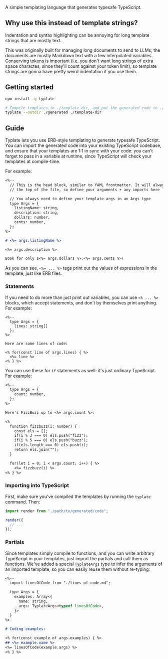 A simple templating language that generates typesafe TypeScript.

## Why use this instead of template strings?

Indentation and syntax highlighting can be annoying for long template strings
that are mostly text.

This was originally built for managing long documents to send to LLMs; the
documents are mostly Markdown text with a few interpolated variables.
Conserving tokens is important (i.e. you don't want long strings of extra space
charactes, since they'll count against your token limit), so template strings
are gonna have pretty weird indentation if you use them.

## Getting started

```bash
npm install -g typlate

# Compile templates in ./template-dir, and put the generated code in ./generated
typlate --outdir ./generated ./template-dir
```

## Guide

Typlate lets you use ERB-style templating to generate typesafe TypeScript. You
can import the generated code into your existing TypeScript codebase, and
ensure that your templates are 1:1 in sync with your code: you can't forget to
pass in a variable at runtime, since TypeScript will check your templates at
compile-time.

For example:

```markdown
<%--
  // This is the head block, similar to YAML frontmatter. It will always go at
  // the top of the file, so define your arguments + any imports here

  // You always need to define your template args in an Args type
  type Args = {
    listingName: string,
    description: string,
    dollars: number,
    cents: number,
  };
%>

# <%= args.listingName %>

<%= args.description %>

Book for only $<%= args.dollars %>.<%= args.cents %>!
```

As you can see, `<%= ... %>` tags print out the values of expressions in the
template, just like ERB files.

### Statements

If you need to do more than just print out variables, you can use `<% ... %>`
blocks, which accept statements, and don't by themselves print anything. For
example:

```
<%--
  type Args = {
    lines: string[]
  };
%>

Here are some lines of code:

<% for(const line of args.lines) { %>
  <%= line %>
<% } %>
```

You can use these for `if` statements as well: it's just ordinary TypeScript.
For example:

```markdown
<%--
  type Args = {
    count: number,
  };
%>

Here's FizzBuzz up to <%= args.count %>:

<%
  function fizzbuzz(i: number) {
    const els = [];
    if(i % 3 === 0) els.push("fizz");
    if(i % 5 === 0) els.push("buzz");
    if(els.length === 0) els.push(i);
    return els.join("");
  }

  for(let i = 0; i < args.count; i++) { %>
    <%= fizzbuzz(i) %>
<% } %>
```

### Importing into TypeScript

First, make sure you've compiled the templates by running the `typlate`
command. Then:

```typescript
import render from "./path/to/generated/code";

render({
  // ...
});
```

### Partials

Since templates simply compile to functions, and you can write arbitrary
TypeScript in your templates, just import the partials and call them as
functions. We've added a special `TyplateArgs` type to infer the arguments of
an imported template, so you can easily reuse them without re-typing:

```markdown
<%--
  import linesOfCode from "./lines-of-code.md";

  type Args = {
    examples: Array<{
      name: string,
      args: TyplateArgs<typeof linesOfCode>,
    }>
  }
%>

# Coding examples:

<% for(const example of args.examples) { %>
## <%= example.name %>
<%= linesOfCode(example.args) %>
<% } %>
```

